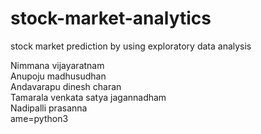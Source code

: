 # stock-market-analytics
stock market prediction by using exploratory data analysis





Nimmana vijayaratnam <br />
Anupoju madhusudhan <br />
Andavarapu dinesh charan <br />
Tamarala venkata satya jagannadham <br />
Nadipalli prasanna <br />
ame=python3
